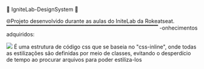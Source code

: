 🚀 IgniteLab-DesignSystem 🚀

🌐Projeto desenvolvido durante as aulas do IniteLab da Rokeatseat.
▔▔▔▔▔▔▔▔▔▔▔▔▔▔▔▔▔▔▔▔▔▔▔▔▔▔▔▔▔▔▔▔▔▔▔▔▔
-onhecimentos adquiridos:

<img src="https://tailwindcss.com/_next/static/media/tailwindcss-mark.79614a5f61617ba49a0891494521226b.svg">
  É uma estrutura de código css que se baseia no "css-inline", onde todas as estilizações são definidas por meio de classes, evitando o desperdício de tempo ao procurar arquivos para poder estiliza-los
